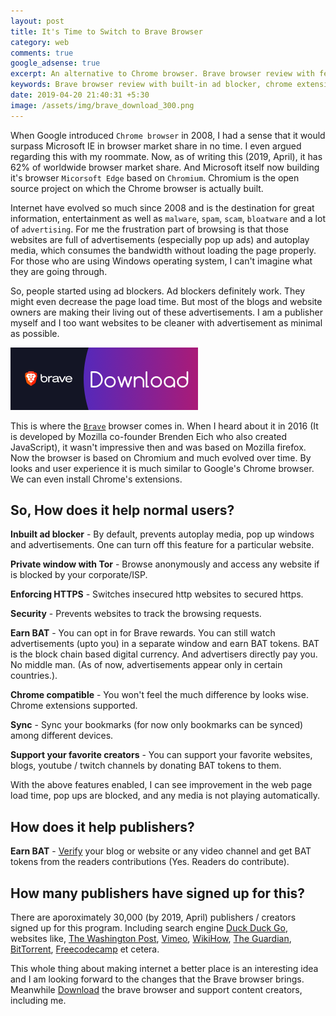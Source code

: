 ```yaml
---
layout: post
title: It's Time to Switch to Brave Browser
category: web
comments: true
google_adsense: true
excerpt: An alternative to Chrome browser. Brave browser review with features ad-blocker, private window with tor, security, sync, chrome extension compatible and BAT token earning for publishers and users.
keywords: Brave browser review with built-in ad blocker, chrome extensions campatible, earn BAT tokens, sync bookmarks.
date: 2019-04-20 21:40:31 +5:30
image: /assets/img/brave_download_300.png
---
```


When Google introduced `Chrome browser` in 2008, I had a sense that it would surpass Microsoft IE in browser market share in no time. I even argued regarding this with my roommate. Now, as of writing this (2019, April), it has 62% of worldwide browser market share. And Microsoft itself now building it's browser `Micorsoft Edge` based on `Chromium`. Chromium is the open source project on which the Chrome browser is actually built.

Internet have evolved so much since 2008 and is the destination for great information, entertainment as well as `malware`, `spam`, `scam`, `bloatware` and a lot of `advertising`. For me the frustration part of browsing is that those websites are full of advertisements (especially pop up ads) and autoplay media, which consumes the bandwidth without loading the page properly. For those who are using Windows operating system, I can't imagine what they are going through.

So, people started using ad blockers. Ad blockers definitely work. They might even decrease the page load time. But most of the blogs and website owners are making their living out of these advertisements. I am a publisher myself and I too want websites to be cleaner with advertisement as minimal as possible.

[![Download Brave Browser](/assets/img/brave_download_300.png)](https://brave.com/nay530)

This is where the [`Brave`](https://brave.com/nay530) browser comes in. When I heard about it in 2016 (It is developed by Mozilla co-founder Brenden Eich who also created JavaScript), it wasn't impressive then and was based on Mozilla firefox. Now the browser is based on Chromium and much evolved over time. By looks and user experience it is much similar to Google's Chrome browser. We can even install Chrome's extensions.

## So, How does it help normal users?
**Inbuilt ad blocker** - By default, prevents autoplay media, pop up windows and advertisements. One can turn off this feature for a particular website.

**Private window with Tor** - Browse anonymously and access any website if is blocked by your corporate/ISP.

**Enforcing HTTPS** - Switches insecured http websites to secured https.

**Security** - Prevents websites to track the browsing requests.

**Earn BAT** - You can opt in for Brave rewards. You can still watch advertisements (upto you) in a separate window and earn BAT tokens. BAT is the block chain based digital currency. And advertisers directly pay you. No middle man. (As of now, advertisements appear only in certain countries.).

**Chrome compatible** - You won't feel the much difference by looks wise. Chrome extensions supported.

**Sync** - Sync your bookmarks (for now only bookmarks can be synced) among different devices.

**Support your favorite creators** - You can support your favorite websites, blogs, youtube / twitch channels by donating BAT tokens to them.
 
With the above features enabled, I can see improvement in the web page load time, pop ups are blocked, and any media is not playing automatically.

## How does it help publishers?
**Earn BAT** - [Verify](https://publishers.basicattentiontoken.org/) your blog or website or any video channel and get BAT tokens from the readers contributions (Yes. Readers do contribute).
 
## How many publishers have signed up for this?
There are aporoximately 30,000 (by 2019, April) publishers / creators signed up for this program. Including search engine [Duck Duck Go](https://duckduckgo.com), websites like, [The Washington Post](https://www.washingtonpost.com), [Vimeo](https://vimeo.com/), [WikiHow](https://www.wikihow.com), [The Guardian](https://www.theguardian.com), [BitTorrent](https://www.bittorrent.com), [Freecodecamp](https://www.freecodecamp.org/) et cetera.

This whole thing about making internet a better place is an interesting idea and I am looking forward to the changes that the Brave browser brings. Meanwhile [Download](https://brave.com/nay530) the brave browser and support content creators, including me.
